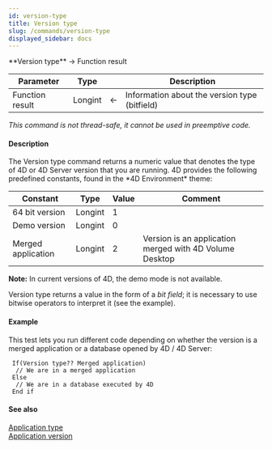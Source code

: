 ```yaml
---
id: version-type
title: Version type
slug: /commands/version-type
displayed_sidebar: docs
---
```


<!--REF #_command_.Version type.Syntax-->**Version type**  -> Function result<!-- END REF-->
<!--REF #_command_.Version type.Params-->
| Parameter | Type |  | Description |
| --- | --- | --- | --- |
| Function result | Longint | &#8592; | Information about the version type (bitfield) |

<!-- END REF-->

*This command is not thread-safe, it cannot be used in preemptive code.*


#### Description 

<!--REF #_command_.Version type.Summary-->The Version type command returns a numeric value that denotes the type of 4D or 4D Server version that you are running.<!-- END REF--> 4D provides the following predefined constants, found in the *4D Environment* theme:

| Constant           | Type    | Value | Comment                                                 |
| ------------------ | ------- | ----- | ------------------------------------------------------- |
| 64 bit version     | Longint | 1     |                                                         |
| Demo version       | Longint | 0     |                                                         |
| Merged application | Longint | 2     | Version is an application merged with 4D Volume Desktop |

**Note:** In current versions of 4D, the demo mode is not available.

Version type returns a value in the form of a *bit field*; it is necessary to use bitwise operators to interpret it (see the example).

#### Example 

This test lets you run different code depending on whether the version is a merged application or a database opened by 4D / 4D Server:

```4d
 If(Version type?? Merged application)
  // We are in a merged application
 Else
  // We are in a database executed by 4D
 End if
```

#### See also 

[Application type](application-type.md)  
[Application version](application-version.md)  